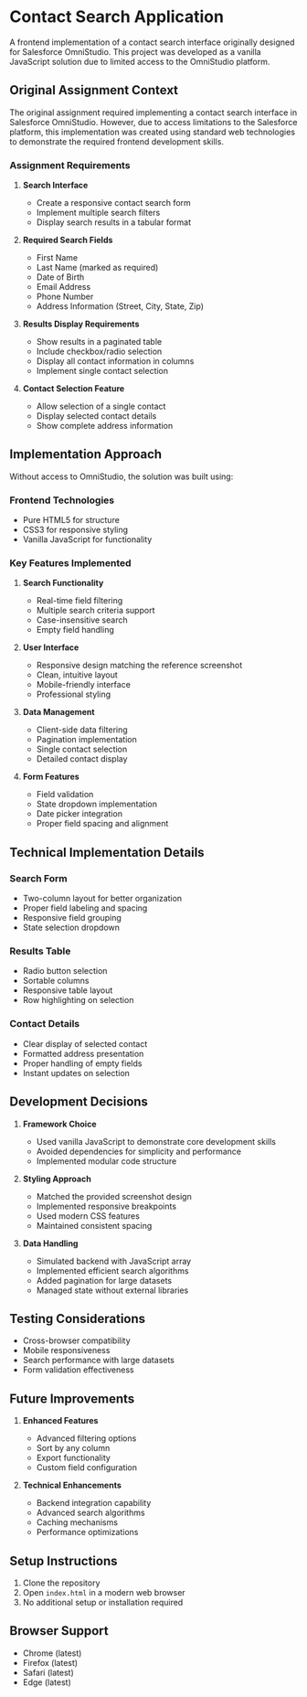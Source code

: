 # Contact Search Application

A frontend implementation of a contact search interface originally designed for Salesforce OmniStudio. This project was developed as a vanilla JavaScript solution due to limited access to the OmniStudio platform.

## Original Assignment Context

The original assignment required implementing a contact search interface in Salesforce OmniStudio. However, due to access limitations to the Salesforce platform, this implementation was created using standard web technologies to demonstrate the required frontend development skills.

### Assignment Requirements

1. **Search Interface**

   - Create a responsive contact search form
   - Implement multiple search filters
   - Display search results in a tabular format

2. **Required Search Fields**

   - First Name
   - Last Name (marked as required)
   - Date of Birth
   - Email Address
   - Phone Number
   - Address Information (Street, City, State, Zip)

3. **Results Display Requirements**

   - Show results in a paginated table
   - Include checkbox/radio selection
   - Display all contact information in columns
   - Implement single contact selection

4. **Contact Selection Feature**
   - Allow selection of a single contact
   - Display selected contact details
   - Show complete address information

## Implementation Approach

Without access to OmniStudio, the solution was built using:

### Frontend Technologies

- Pure HTML5 for structure
- CSS3 for responsive styling
- Vanilla JavaScript for functionality

### Key Features Implemented

1. **Search Functionality**

   - Real-time field filtering
   - Multiple search criteria support
   - Case-insensitive search
   - Empty field handling

2. **User Interface**

   - Responsive design matching the reference screenshot
   - Clean, intuitive layout
   - Mobile-friendly interface
   - Professional styling

3. **Data Management**

   - Client-side data filtering
   - Pagination implementation
   - Single contact selection
   - Detailed contact display

4. **Form Features**
   - Field validation
   - State dropdown implementation
   - Date picker integration
   - Proper field spacing and alignment

## Technical Implementation Details

### Search Form

- Two-column layout for better organization
- Proper field labeling and spacing
- Responsive field grouping
- State selection dropdown

### Results Table

- Radio button selection
- Sortable columns
- Responsive table layout
- Row highlighting on selection

### Contact Details

- Clear display of selected contact
- Formatted address presentation
- Proper handling of empty fields
- Instant updates on selection

## Development Decisions

1. **Framework Choice**

   - Used vanilla JavaScript to demonstrate core development skills
   - Avoided dependencies for simplicity and performance
   - Implemented modular code structure

2. **Styling Approach**

   - Matched the provided screenshot design
   - Implemented responsive breakpoints
   - Used modern CSS features
   - Maintained consistent spacing

3. **Data Handling**
   - Simulated backend with JavaScript array
   - Implemented efficient search algorithms
   - Added pagination for large datasets
   - Managed state without external libraries

## Testing Considerations

- Cross-browser compatibility
- Mobile responsiveness
- Search performance with large datasets
- Form validation effectiveness

## Future Improvements

1. **Enhanced Features**

   - Advanced filtering options
   - Sort by any column
   - Export functionality
   - Custom field configuration

2. **Technical Enhancements**
   - Backend integration capability
   - Advanced search algorithms
   - Caching mechanisms
   - Performance optimizations

## Setup Instructions

1. Clone the repository
2. Open `index.html` in a modern web browser
3. No additional setup or installation required

## Browser Support

- Chrome (latest)
- Firefox (latest)
- Safari (latest)
- Edge (latest)
